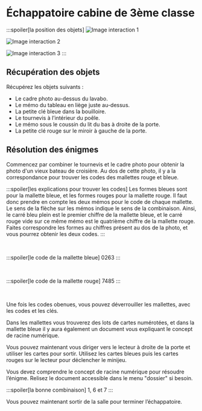 # Échappatoire cabine de 3ème classe

:::spoiler[la position des objets]
![Image interaction 1](/jeu/999/guide/echappatoires/cabine_de_3eme_classe/interaction_1.webp)

![Image interaction 2](/jeu/999/guide/echappatoires/cabine_de_3eme_classe/interaction_2.webp)

![Image interaction 3](/jeu/999/guide/echappatoires/cabine_de_3eme_classe/interaction_3.webp)
:::

## Récupération des objets

Récupérez les objets suivants :
- Le cadre photo au-dessus du lavabo.
- Le mémo du tableau en liège juste au-dessus.
- La petite clé bleue dans la bouilloire.
- Le tournevis à l’intérieur du poêle.
- Le mémo sous le coussin du lit du bas à droite de la porte.
- La petite clé rouge sur le miroir à gauche de la porte.

## Résolution des énigmes

Commencez par combiner le tournevis et le cadre photo pour obtenir la photo d'un vieux bateau de croisière. Au dos de cette photo, il y a la correspondance pour trouver les codes des mallettes rouge et bleue.

:::spoiler[les explications pour trouver les codes]
Les formes bleues sont pour la mallette bleue, et les formes rouges pour la mallette rouge. Il faut donc prendre en compte les deux mémos pour le code de chaque mallette.<br>
Le sens de la flèche sur les mémos indique le sens de la combinaison. Ainsi, le carré bleu plein est le premier chiffre de la mallette bleue, et le carré rouge vide sur ce même mémo est le quatrième chiffre de la mallette rouge.
Faites correspondre les formes au chiffres présent au dos de la photo, et vous pourrez obtenir les deux codes.
:::

<br>

:::spoiler[le code de la mallette bleue]
0263
:::

<br>

:::spoiler[le code de la mallette rouge]
7485
:::

<br>

Une fois les codes obenues, vous pouvez déverrouiller les mallettes, avec les codes et les clés.

Dans les mallettes vous trouverez des lots de cartes numérotées, et dans la mallette bleue il y aura également un document vous expliquant le concept de racine numérique.

Vous pouvez maintenant vous diriger vers le lecteur à droite de la porte et utiliser les cartes pour sortir. Utilisez les cartes bleues puis les cartes rouges sur le lecteur pour déclencher le minijeu.

Vous devez comprendre le concept de racine numérique pour résoudre l’énigme. Relisez le document accessible dans le menu "dossier" si besoin.


:::spoiler[la bonne combinaison]
1, 6 et 7
:::

Vous pouvez maintenant sortir de la salle pour terminer l’échappatoire.